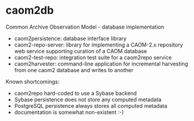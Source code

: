 # caom2db 
Common Archive Observation Model - database implementation

- caom2persistence: database interface library
- caom2-repo-server: library for implementing a CAOM-2.x repository web service supporting 
  curation of a CAOM database
- caom2-test-repo: integration test suite for a caom2repo service
- caom2harvester: command-line application for incremental harvesting from one caom2 database and writes to another

Known shortcomings: 

- caom2repo hard-coded to use a Sybase backend
- Sybase persistence does not store any computed metadata
- PostgreSQL persistence always stores all computed metadata
- documentation is somewhat non-existent :-)

